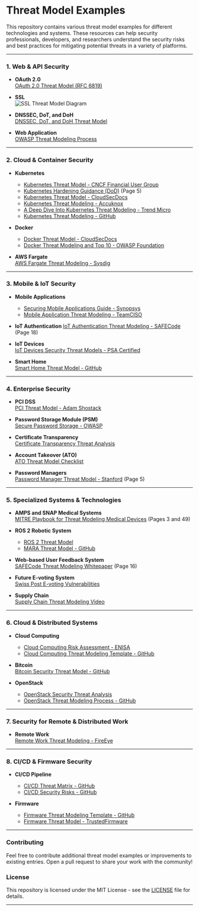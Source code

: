 # Threat Model Examples

This repository contains various threat model examples for different technologies and systems. These resources can help security professionals, developers, and researchers understand the security risks and best practices for mitigating potential threats in a variety of platforms.

---

### **1. Web & API Security**

- **OAuth 2.0**  
  [OAuth 2.0 Threat Model (RFC 6819)](https://datatracker.ietf.org/doc/html/rfc6819)

- **SSL**  
  ![SSL Threat Model Diagram](https://www.ssllabs.com/downloads/SSL_Threat_Model.png)

- **DNSSEC, DoT, and DoH**  
  [DNSSEC, DoT, and DoH Threat Model](https://www.netmeister.org/blog/doh-dot-dnssec.html)

- **Web Application**  
  [OWASP Threat Modeling Process](https://owasp.org/www-community/Threat_Modeling_Process)

---

### **2. Cloud & Container Security**

- **Kubernetes**
  - [Kubernetes Threat Model - CNCF Financial User Group](https://github.com/cncf/financial-user-group/tree/main/projects/k8s-threat-model)
  - [Kubernetes Hardening Guidance (DoD)](https://media.defense.gov/2022/Aug/29/2003066362/-1/-1/0/CTR_KUBERNETES_HARDENING_GUIDANCE_1.2_20220829.PDF) (Page 5)
  - [Kubernetes Threat Model - CloudSecDocs](https://cloudsecdocs.com/containers/theory/threats/k8s_threat_model/)
  - [Kubernetes Threat Modeling - Accuknox](https://github.com/accuknox/k8sthreatmodeling)
  - [A Deep Dive Into Kubernetes Threat Modeling - Trend Micro](https://www.trendmicro.com/vinfo/us/security/news/security-technology/a-deep-dive-into-kubernetes-threat-modeling)
  - [Kubernetes Threat Modeling - GitHub](https://github.com/accuknox/k8sthreatmodeling)

- **Docker**
  - [Docker Threat Model - CloudSecDocs](https://cloudsecdocs.com/container_security/theory/threats/docker_threat_model/)
  - [Docker Threat Modeling and Top 10 - OWASP Foundation](https://owasp.org)

- **AWS Fargate**  
  [AWS Fargate Threat Modeling - Sysdig](https://sysdig.com/blog/ecs-fargate-threat-modeling/)

---

### **3. Mobile & IoT Security**

- **Mobile Applications**
  - [Securing Mobile Applications Guide - Synopsys](https://www.synopsys.com/content/dam/synopsys/sig-assets/ebooks/developers-guide-securing-mobile-applications-threat-modeling.pdf)
  - [Mobile Application Threat Modeling - TeamCISO](https://teamciso.com/2016/06/threat-modeling-a-mobile-application.html)

- **IoT Authentication**
  [IoT Authentication Threat Modeling - SAFECode](https://safecode.org/wp-content/uploads/2017/05/SAFECode_TM_Whitepaper.pdf) (Page 18)

- **IoT Devices**  
  [IoT Devices Security Threat Models - PSA Certified](https://www.psacertified.org/development-resources/building-in-security/threat-models/)

- **Smart Home**  
  [Smart Home Threat Model - GitHub](https://github.com/kkredit/smart-home-threat-model)

---

### **4. Enterprise Security**

- **PCI DSS**  
  [PCI Threat Model - Adam Shostack](https://shostack.org/files/papers/A_PCI_Threat_Model_2020.pdf)

- **Password Storage Module (PSM)**  
  [Secure Password Storage - OWASP](https://owasp.org/www-pdf-archive//Secure_Password_Storage.pdf)

- **Certificate Transparency**  
  [Certificate Transparency Threat Analysis](https://datatracker.ietf.org/doc/html/draft-ietf-trans-threat-analysis-16)

- **Account Takeover (ATO)**  
  [ATO Threat Model Checklist](https://raw.githubusercontent.com/magoo/ato-checklist/master/model.svg)

- **Password Managers**  
  [Password Manager Threat Model - Stanford](https://crypto.stanford.edu/~dabo/pubs/papers/pwdmgrBrowser.pdf) (Page 5)

---

### **5. Specialized Systems & Technologies**

- **AMPS and SNAP Medical Systems**  
  [MITRE Playbook for Threat Modeling Medical Devices](https://www.mitre.org/sites/default/files/publications/Playbook-for-Threat-Modeling-Medical-Devices.pdf) (Pages 3 and 49)

- **ROS 2 Robotic System**
  - [ROS 2 Threat Model](https://design.ros2.org/articles/ros2_threat_model.html)
  - [MARA Threat Model - GitHub](https://github.com/AcutronicRobotics/MARA_threat_model)

- **Web-based User Feedback System**  
  [SAFECode Threat Modeling Whitepaper](https://safecode.org/wp-content/uploads/2017/05/SAFECode_TM_Whitepaper.pdf) (Page 16)

- **Future E-voting System**  
  [Swiss Post E-voting Vulnerabilities](https://www.reversemode.com/2022/01/finding-vulnerabilities-in-swiss-posts.html?m=1#AttackSurface)

- **Supply Chain**  
  [Supply Chain Threat Modeling Video](https://www.youtube.com/watch?v=EHx_-u3JH8Q)

---

### **6. Cloud & Distributed Systems**

- **Cloud Computing**
  - [Cloud Computing Risk Assessment - ENISA](https://www.enisa.europa.eu/publications/cloud-computing-risk-assessment/@@download/fullReport)
  - [Cloud Computing Threat Modeling Template - GitHub](https://github.com/nets4geeks/CCCTM_template)

- **Bitcoin**  
  [Bitcoin Security Threat Model - GitHub](https://github.com/JWWeatherman/bitcoin_security_threat_model)

- **OpenStack**
  - [OpenStack Security Threat Analysis](https://wiki.openstack.org/wiki/Security/Threat_Analysis)
  - [OpenStack Threat Modeling Process - GitHub](https://github.com/shohel02/OpenStack_Threat_Modelling/blob/master/Threat_modeling_process.md)

---

### **7. Security for Remote & Distributed Work**

- **Remote Work**  
  [Remote Work Threat Modeling - FireEye](https://www.fireeye.com/blog/executive-perspective/2020/03/remote-work-in-an-age-of-covid-19-threat-modeling-the-risks.html)

---

### **8. CI/CD & Firmware Security**

- **CI/CD Pipeline**
  - [CI/CD Threat Matrix - GitHub](https://github.com/rung/threat-matrix-cicd)
  - [CI/CD Security Risks - GitHub](https://github.com/cider-security-research/top-10-cicd-security-risks)

- **Firmware**
  - [Firmware Threat Modeling Template - GitHub](https://github.com/bpoudel7/Firmware-Threat-Modeling-Template)
  - [Firmware Threat Model - TrustedFirmware](https://tf-m-user-guide.trustedfirmware.org/docs/security/threat_models/generic_threat_model.html)

---

### **Contributing**

Feel free to contribute additional threat model examples or improvements to existing entries. Open a pull request to share your work with the community!

### **License**

This repository is licensed under the MIT License - see the [LICENSE](LICENSE) file for details.

---
